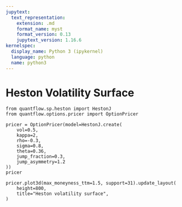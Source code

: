 ```yaml
---
jupytext:
  text_representation:
    extension: .md
    format_name: myst
    format_version: 0.13
    jupytext_version: 1.16.6
kernelspec:
  display_name: Python 3 (ipykernel)
  language: python
  name: python3
---
```


# Heston Volatility Surface

```{code-cell}
from quantflow.sp.heston import HestonJ
from quantflow.options.pricer import OptionPricer

pricer = OptionPricer(model=HestonJ.create(
    vol=0.5,
    kappa=2,
    rho=-0.3,
    sigma=0.8,
    theta=0.36,
    jump_fraction=0.3,
    jump_asymmetry=1.2
))
pricer
```

```{code-cell}
pricer.plot3d(max_moneyness_ttm=1.5, support=31).update_layout(
    height=800,
    title="Heston volatility surface",
)
```

```{code-cell}

```

